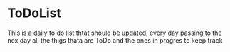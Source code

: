 # ToDoList
This is a daily to do list thtat should be updated, every day passing to the nex day all the thigs thata are ToDo and the ones in progres to keep track
